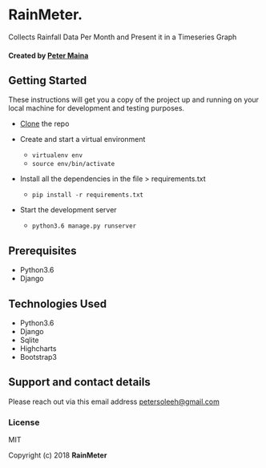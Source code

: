 # RainMeter.
Collects Rainfall Data Per Month and Present it in a Timeseries Graph
#### Created by [Peter Maina](https://github.com/petersoleeh) 

## Getting Started

These instructions will get you a copy of the project up and running on your local machine for development and testing purposes. 
* <a href="https://github.com/petersoleeh/RainMeter">Clone</a> the repo
* Create and start a virtual environment 
  <ul>
    <li><code>virtualenv env</code></li> 
    <li><code>source env/bin/activate</code></li>
  </ul>
  
* Install all the dependencies in the file > requirements.txt 
  <ul>
    <li><code>pip install -r requirements.txt</code></li>
   </ul>
   
* Start the development server
  <ul>
    <li><code>python3.6 manage.py runserver</code></li>
  </ul>

## Prerequisites
<ul>
  <li>Python3.6</li>
  <li>Django</li>
  
 </ul>
 
 ## Technologies Used
<ul>
  <li>Python3.6</li>
  <li>Django</li>
  <li>Sqlite</li>
  <li>Highcharts</li>
  <li>Bootstrap3</li>
 </ul>
  
 ## Support and contact details
 Please reach out via this email address <email>petersoleeh@gmail.com</email>
 
 ### License
MIT 

Copyright (c) 2018 **RainMeter**
